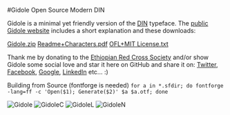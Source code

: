 #Gidole Open Source Modern DIN

Gidole is a minimal yet friendly version of the [DIN](https://en.wikipedia.org/wiki/DIN_1451) typeface. The [public Gidole website](https://gidole.github.io) includes a short explanation and these downloads:

[Gidole.zip](https://github.com/gidole/Gidole-Typefaces/blob/master/gidole.zip)
[Readme+Characters.pdf](https://github.com/gidole/Gidole-Typefaces/blob/master/Resources/GidoleFont/Readme+Characters.pdf?raw=true)
[OFL+MIT License.txt](https://github.com/larsenwork/Gidole/blob/master/Resources/GidoleFont/License.txt)

Thank me by donating to the [Ethiopian Red Cross Society](https://www.ammado.com/community/153173/donate) and/or show Gidole some social love and star it here on GitHub and share it on: [Twitter](https://twitter.com/intent/tweet?text=Gidole+-+Open+Source+Modern+DIN+by+@andreaslarsendk&url=https%3A%2F%2Fgidole.github.io), [Facebook](http://www.facebook.com/sharer/sharer.php?s=100&p%5Burl%5D=http%3A%2F%2Fgidole.github.io), [Google](https://plus.google.com/share?url=http://gidole.github.io), [LinkedIn](https://www.linkedin.com/shareArticle?mini=true&url=http://gidole.github.io) etc... :)

Building from Source (fontforge is needed)
`for a in *.sfdir; do fontforge -lang=ff -c 'Open($1); Generate($2)' $a $a.otf; done`

![Gidole](https://raw.githubusercontent.com/gidole/Gidole-Typefaces/master/Resources/GidoleScreenshots/1Gidole.png)
![GidoleC](https://raw.githubusercontent.com/gidole/Gidole-Typefaces/master/Resources/GidoleScreenshots/2GidoleCapital.png)
![GidoleL](https://raw.githubusercontent.com/gidole/Gidole-Typefaces/master/Resources/GidoleScreenshots/3GidoleLowercase.png)
![GidoleN](https://raw.githubusercontent.com/gidole/Gidole-Typefaces/master/Resources/GidoleScreenshots/4GidoleNumbers.png)
